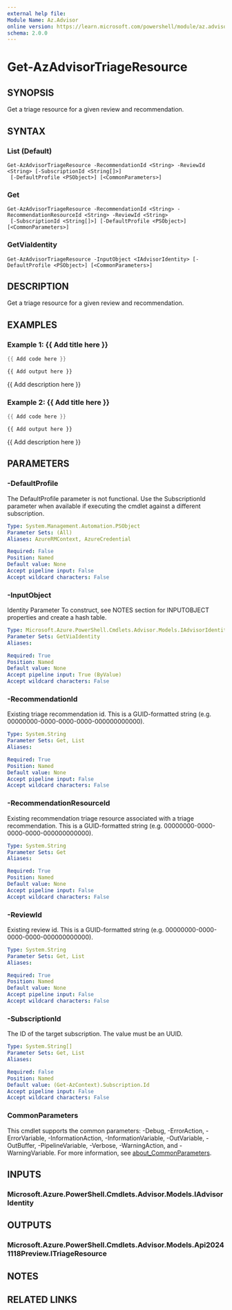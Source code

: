 ```yaml
---
external help file:
Module Name: Az.Advisor
online version: https://learn.microsoft.com/powershell/module/az.advisor/get-azadvisortriageresource
schema: 2.0.0
---
```


# Get-AzAdvisorTriageResource

## SYNOPSIS
Get a triage resource for a given review and recommendation.

## SYNTAX

### List (Default)
```
Get-AzAdvisorTriageResource -RecommendationId <String> -ReviewId <String> [-SubscriptionId <String[]>]
 [-DefaultProfile <PSObject>] [<CommonParameters>]
```

### Get
```
Get-AzAdvisorTriageResource -RecommendationId <String> -RecommendationResourceId <String> -ReviewId <String>
 [-SubscriptionId <String[]>] [-DefaultProfile <PSObject>] [<CommonParameters>]
```

### GetViaIdentity
```
Get-AzAdvisorTriageResource -InputObject <IAdvisorIdentity> [-DefaultProfile <PSObject>] [<CommonParameters>]
```

## DESCRIPTION
Get a triage resource for a given review and recommendation.

## EXAMPLES

### Example 1: {{ Add title here }}
```powershell
{{ Add code here }}
```

```output
{{ Add output here }}
```

{{ Add description here }}

### Example 2: {{ Add title here }}
```powershell
{{ Add code here }}
```

```output
{{ Add output here }}
```

{{ Add description here }}

## PARAMETERS

### -DefaultProfile
The DefaultProfile parameter is not functional.
Use the SubscriptionId parameter when available if executing the cmdlet against a different subscription.

```yaml
Type: System.Management.Automation.PSObject
Parameter Sets: (All)
Aliases: AzureRMContext, AzureCredential

Required: False
Position: Named
Default value: None
Accept pipeline input: False
Accept wildcard characters: False
```

### -InputObject
Identity Parameter
To construct, see NOTES section for INPUTOBJECT properties and create a hash table.

```yaml
Type: Microsoft.Azure.PowerShell.Cmdlets.Advisor.Models.IAdvisorIdentity
Parameter Sets: GetViaIdentity
Aliases:

Required: True
Position: Named
Default value: None
Accept pipeline input: True (ByValue)
Accept wildcard characters: False
```

### -RecommendationId
Existing triage recommendation id.
This is a GUID-formatted string (e.g.
00000000-0000-0000-0000-000000000000).

```yaml
Type: System.String
Parameter Sets: Get, List
Aliases:

Required: True
Position: Named
Default value: None
Accept pipeline input: False
Accept wildcard characters: False
```

### -RecommendationResourceId
Existing recommendation triage resource associated with a triage recommendation.
This is a GUID-formatted string (e.g.
00000000-0000-0000-0000-000000000000).

```yaml
Type: System.String
Parameter Sets: Get
Aliases:

Required: True
Position: Named
Default value: None
Accept pipeline input: False
Accept wildcard characters: False
```

### -ReviewId
Existing review id.
This is a GUID-formatted string (e.g.
00000000-0000-0000-0000-000000000000).

```yaml
Type: System.String
Parameter Sets: Get, List
Aliases:

Required: True
Position: Named
Default value: None
Accept pipeline input: False
Accept wildcard characters: False
```

### -SubscriptionId
The ID of the target subscription.
The value must be an UUID.

```yaml
Type: System.String[]
Parameter Sets: Get, List
Aliases:

Required: False
Position: Named
Default value: (Get-AzContext).Subscription.Id
Accept pipeline input: False
Accept wildcard characters: False
```

### CommonParameters
This cmdlet supports the common parameters: -Debug, -ErrorAction, -ErrorVariable, -InformationAction, -InformationVariable, -OutVariable, -OutBuffer, -PipelineVariable, -Verbose, -WarningAction, and -WarningVariable. For more information, see [about_CommonParameters](http://go.microsoft.com/fwlink/?LinkID=113216).

## INPUTS

### Microsoft.Azure.PowerShell.Cmdlets.Advisor.Models.IAdvisorIdentity

## OUTPUTS

### Microsoft.Azure.PowerShell.Cmdlets.Advisor.Models.Api20241118Preview.ITriageResource

## NOTES

## RELATED LINKS

